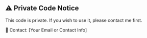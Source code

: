 ## ⚠️ Private Code Notice

This code is private. If you wish to use it, please contact me first.

📧 Contact: [Your Email or Contact Info]
